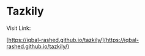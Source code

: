 # Tazkily

Visit Link:

[https://iqbal-rashed.github.io/tazkily/](https://iqbal-rashed.github.io/tazkily/)
